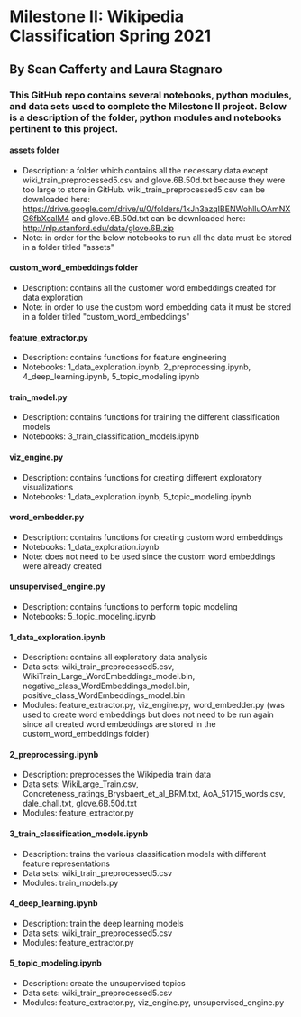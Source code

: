 # Milestone II: Wikipedia Classification Spring 2021
## By Sean Cafferty and Laura Stagnaro

### This GitHub repo contains several notebooks, python modules, and data sets used to complete the Milestone II project. Below is a description of the folder, python modules and notebooks pertinent to this project.

#### assets folder
- Description: a folder which contains all the necessary data except wiki_train_preprocessed5.csv and glove.6B.50d.txt because they were too large to store in GitHub. wiki_train_preprocessed5.csv can be downloaded here: https://drive.google.com/drive/u/0/folders/1xJn3azqIBENWohlluOAmNXG6fbXcalM4 and glove.6B.50d.txt can be downloaded here: http://nlp.stanford.edu/data/glove.6B.zip
- Note: in order for the below notebooks to run all the data must be stored in a folder titled "assets"

#### custom_word_embeddings folder
- Description: contains all the customer word embeddings created for data exploration
- Note: in order to use the custom word embedding data it must be stored in a folder titled "custom_word_embeddings"

#### feature_extractor.py
- Description: contains functions for feature engineering 
- Notebooks: 1_data_exploration.ipynb, 2_preprocessing.ipynb, 4_deep_learning.ipynb, 5_topic_modeling.ipynb

#### train_model.py
- Description: contains functions for training the different classification models
- Notebooks: 3_train_classification_models.ipynb

#### viz_engine.py
- Description: contains functions for creating different exploratory visualizations
- Notebooks: 1_data_exploration.ipynb, 5_topic_modeling.ipynb

#### word_embedder.py
- Description: contains functions for creating custom word embeddings
- Notebooks: 1_data_exploration.ipynb
- Note: does not need to be used since the custom word embeddings were already created

#### unsupervised_engine.py
- Description: contains functions to perform topic modeling
- Notebooks: 5_topic_modeling.ipynb

#### 1_data_exploration.ipynb
- Description: contains all exploratory data analysis
- Data sets: wiki_train_preprocessed5.csv, WikiTrain_Large_WordEmbeddings_model.bin, negative_class_WordEmbeddings_model.bin, positive_class_WordEmbeddings_model.bin
- Modules: feature_extractor.py, viz_engine.py, word_embedder.py (was used to create word embeddings but does not need to be run again since all created word embeddings are stored in the custom_word_embeddings folder)

#### 2_preprocessing.ipynb
- Description: preprocesses the Wikipedia train data
- Data sets: WikiLarge_Train.csv, Concreteness_ratings_Brysbaert_et_al_BRM.txt, AoA_51715_words.csv, dale_chall.txt, glove.6B.50d.txt
- Modules: feature_extractor.py

#### 3_train_classification_models.ipynb
- Description: trains the various classification models with different feature representations
- Data sets: wiki_train_preprocessed5.csv
- Modules: train_models.py

#### 4_deep_learning.ipynb
- Description: train the deep learning models
- Data sets: wiki_train_preprocessed5.csv
- Modules: feature_extractor.py

#### 5_topic_modeling.ipynb
- Description: create the unsupervised topics
- Data sets: wiki_train_preprocessed5.csv
- Modules: feature_extractor.py, viz_engine.py, unsupervised_engine.py
